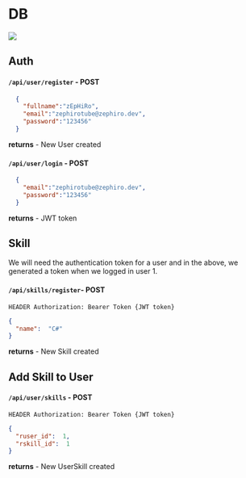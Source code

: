 
# DB

<img src="https://team.stacklycode.com/challenges/db.png" />


## Auth

#### `/api/user/register` - POST
```json
  {
    "fullname":"zEpHiRo",
    "email":"zephirotube@zephiro.dev",
    "password":"123456"
  }
```

**returns** - New User created

#### `/api/user/login` - POST
```json
  {
    "email":"zephirotube@zephiro.dev",
    "password":"123456"
  }
```

**returns** - JWT token

## Skill

We will need the authentication token for a user and in the above, we generated a token when we logged in user 1. 

#### `/api/skills/register`- POST
```HEADER Authorization: Bearer Token {JWT token}```
```json
{
  "name":  "C#"
}
```

**returns** - New Skill created


## Add Skill to User

#### `/api/user/skills` - POST
```HEADER Authorization: Bearer Token {JWT token}```
```json
{
  "ruser_id":  1,
  "rskill_id":  1
}
```

**returns** - New UserSkill created